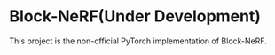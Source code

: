 # Block-NeRF(Under Development)
This project is the non-official PyTorch implementation of Block-NeRF.
